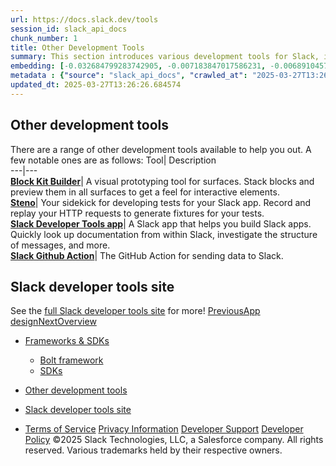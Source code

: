 ```yaml
---
url: https://docs.slack.dev/tools
session_id: slack_api_docs
chunk_number: 1
title: Other Development Tools
summary: This section introduces various development tools for Slack, including Block Kit Builder for prototyping surfaces, Steno for test development, the Slack Developer Tools app for in-Slack documentation access, and the Slack GitHub Action for data integration.
embedding: [-0.032684799283742905, -0.007183847017586231, -0.006891045719385147, -0.011507773771882057, 0.02121788263320923, -0.013543764129281044, -0.03410114347934723, -0.013959133997559547, -0.018875472247600555, -0.006342894397675991, 0.0077626402489840984, -0.026815155521035194, -0.006169256288558245, -0.008784039877355099, 0.05406610667705536, 0.05959528684616089, -0.017813216894865036, -0.0034131784923374653, -0.034509703516960144, 0.03930347412824631, 0.031050560995936394, 0.016083646565675735, 0.008600188419222832, 0.06673146784305573, -0.015130339190363884, -0.01291730534285307, -0.012018473818898201, 0.07762639969587326, -0.016533061861991882, -0.0034387134946882725, 0.023873522877693176, -0.031813208013772964, -0.005529178772121668, 0.011916333809494972, 0.03668868914246559, -0.011317112483084202, 0.025603095069527626, 0.028463013470172882, 0.022811267524957657, 0.014544736593961716, -0.036007754504680634, -0.011106022633612156, 0.002131321467459202, 0.027142003178596497, -0.04063810408115387, -0.002839492168277502, -0.021612824872136116, 0.020836560055613518, -0.034645888954401016, 0.017568079754710197, -0.05621785670518875, -0.013502908870577812, -8.145931133185513e-06, 0.0024598718155175447, -0.04464199021458626, -0.0008613807149231434, -0.03505444899201393, 0.007034041453152895, -0.006036474369466305, 0.009485401213169098, 0.03352915868163109, 0.02289297990500927, -0.018289869651198387, 0.05719840154051781, -0.021136172115802765, -0.010309331119060516, -0.013325865380465984, 0.0032735872082412243, -0.00956711359322071, 0.021394925191998482, 0.04608557000756264, 0.020618662238121033, -0.03467312827706337, 0.009165363386273384, 0.038785964250564575, -0.013107966631650925, 0.002946739085018635, 0.05166922137141228, 0.00786477979272604, -0.030369628220796585, -0.002851408440619707, 0.018984422087669373, -0.04954471066594124, -0.018793759867548943, -0.06564197689294815, -0.007680928334593773, -0.06896492838859558, -0.0161653570830822, -0.027536945417523384, 0.022007765248417854, -0.018698429688811302, -0.03540853410959244, -0.00810310710221529, 0.035463009029626846, 0.025521382689476013, 0.012093376368284225, -0.00868189986795187, 0.02612060308456421, 0.008811277337372303, 0.06792990863323212, 0.05510112643241882, -0.039412423968315125, -0.052922140806913376, -0.040093354880809784, 0.040175069123506546, -0.01837158203125, 0.06231902167201042, -0.02285212278366089, -0.000727747508790344, -0.039548609405756, -0.15982867777347565, 0.0005153814563527703, 0.009049604646861553, -0.010636178776621819, -0.014817110262811184, -0.016464969143271446, 0.009110888466238976, -0.014095320366322994, 0.004698439966887236, -0.06041240692138672, -0.0628092959523201, -0.014939677901566029, 0.011678007431328297, 0.0025603093672543764, 0.035517483949661255, -0.019229557365179062, -0.016219832003116608, -0.017227614298462868, -0.09315168112516403, 0.0020972746424376965, 0.02582099288702011, -0.009097269736230373, 0.011821002699434757, -0.029688693583011627, -0.028217878192663193, 0.00147932767868042, -0.0715797170996666, 0.0002047055895673111, -0.044424090534448624, -0.01005057618021965, 0.008212056010961533, -0.057743147015571594, 0.020428000018000603, -0.017091426998376846, -0.052159495651721954, -0.0008664876804687083, -0.01578403450548649, -0.02659725770354271, -0.057307351380586624, 0.02838130295276642, 0.005570034962147474, -0.005362350028008223, -0.03562643378973007, -0.013795710168778896, -0.0226069875061512, -0.017663411796092987, 0.042926039546728134, 0.09957969188690186, -0.00798053853213787, 0.0041162422858178616, -0.011146878823637962, 0.011678007431328297, -0.030260678380727768, 0.02072761207818985, -0.03995716944336891, -0.029988305643200874, 0.05145132541656494, -0.029443558305501938, -0.0766458585858345, -0.02298831008374691, -0.0028905621729791164, -0.03391047939658165, -0.020564187318086624, 0.028898810967803, 0.0025943561922758818, -0.005311280023306608, -0.014435786753892899, -0.025262627750635147, -0.037968844175338745, 0.005999022629112005, -0.02414589747786522, 0.01649220660328865, -0.05943186208605766, -0.04347078502178192, -0.06613224744796753, 0.003796203527599573, -0.032684799283742905, -0.015756797045469284, -0.0012810059124603868, 0.02121788263320923, -0.018834616988897324, -0.006135209463536739, 0.004500969313085079, 0.010963027365505695, 0.024649787694215775, -0.027918267995119095, 0.01168481633067131, -0.02294745482504368, 0.017908547073602676, -0.04074705019593239, 0.044369615614414215, 0.014435786753892899, 0.0271692406386137, -0.032684799283742905, 0.03148635849356651, -0.03189491853117943, -0.028163403272628784, 0.04717506468296051, -0.014599211513996124, -0.031077798455953598, 0.02356029488146305, -0.0172684695571661, -0.006339489482343197, 0.029443558305501938, -0.03622565418481827, -0.013094348832964897, -0.0018163897329941392, -0.0003653633175417781, -0.028544725850224495, 0.03712448477745056, -0.026229552924633026, 0.07310500741004944, -0.0037553475704044104, -0.003045474411919713, 0.05218673124909401, 0.07822562754154205, 0.015307381749153137, -0.046140044927597046, 0.05921396613121033, -0.0029824881348758936, 0.05578206107020378, 0.014422168023884296, -0.019597262144088745, -0.029879355803132057, 0.03785989433526993, -0.04954471066594124, 0.035708144307136536, -0.003321252530440688, 0.005413420032709837, -0.02048247493803501, 0.023778192698955536, -0.012856021523475647, 0.023968854919075966, 0.04246300458908081, 0.03189491853117943, 0.02006029710173607, 0.005008264910429716, -0.0382956936955452, 0.018739286810159683, 0.0455135852098465, 0.060140032321214676, -0.003867701394483447, 0.018671192228794098, -0.023927997797727585, 0.02735990285873413, -0.07648243755102158, -0.011439680121839046, 0.009764584712684155, 0.015225669369101524, -0.020033059641718864, -0.009635207243263721, -0.01850776933133602, -0.04578595981001854, -0.013523336499929428, -0.021122552454471588, 0.028817100450396538, 0.02774122543632984, 0.04785599559545517, -0.003503402229398489, -0.023723717778921127, 0.025371577590703964, -0.0032123031560331583, 0.03235795348882675, 0.00971691869199276, -0.0006430564098991454, -0.03973926976323128, 0.004381806124001741, -0.002041097730398178, -0.029307371005415916, -0.005161474924534559, 0.00556663004681468, -0.0015942351892590523, 0.0015584862558171153, 0.006571006961166859, -0.015457186847925186, -0.008661472238600254, 0.036961063742637634, 0.018439674749970436, -0.0005094232619740069, 0.021803485229611397, 0.008157582022249699, 0.04592214524745941, 0.01038423366844654, 0.00788520835340023, -0.019106989726424217, 0.05085210129618645, 0.05556416139006615, -0.0026607471518218517, -0.015307381749153137, -0.00032578405807726085, 0.011514582671225071, -0.007674118969589472, 0.04703887552022934, -0.007456220220774412, 0.028544725850224495, 0.03636183962225914, 0.04584043473005295, 0.008062250912189484, 0.045949384570121765, -0.0335836336016655, -0.00014820939395576715, 0.00039855879731476307, -0.030996086075901985, -0.044124480336904526, -0.026038890704512596, -0.022429944947361946, 0.025712043046951294, 0.03826845437288284, 0.03271203860640526, -0.03121398575603962, -0.01281516533344984, 0.01996496506035328, 0.008423145860433578, -0.013748044148087502, 0.0010282093426212668, -0.018357962369918823, 0.009104078635573387, 0.007231512106955051, -0.010023338720202446, -0.05627233162522316, 0.0728326290845871, -0.06068478152155876, -0.0049265529960393906, 0.036579739302396774, -0.01406808290630579, -0.030260678380727768, 0.02082294225692749, 0.03216729313135147, -0.009267503395676613, 0.0031237818766385317, -0.027182860299944878, -0.02558947540819645, -0.03322954848408699, -0.04101942479610443, 0.029661456122994423, 0.05256805568933487, -0.009172172285616398, -0.027114765718579292, -0.01397275272756815, 0.03587156906723976, -0.031050560995936394, -0.011058357544243336, -0.018480531871318817, -0.017445512115955353, -0.02663811296224594, 0.012161470018327236, -0.007687737699598074, -0.08029565960168839, -0.01532100047916174, 0.0274688508361578, -0.04545911028981209, 0.009315168485045433, 0.017132284119725227, -0.02549414522945881, 0.024745117872953415, 0.03938518464565277, -0.023791812360286713, -0.0323307141661644, -0.012161470018327236, -0.018249014392495155, 0.05510112643241882, 0.036089468747377396, 0.019025277346372604, -0.015116720460355282, -0.033311259001493454, 0.008688709698617458, 0.007667309604585171, 0.017922166734933853, 0.0019219344248995185, 0.024935780093073845, 0.03227623924612999, 0.0191478468477726, 0.014245125465095043, -0.009893961250782013, 0.022443562746047974, 0.006979566998779774, 0.006884236354380846, 0.018671192228794098, -0.04785599559545517, -0.00307100941427052, 0.025752900168299675, -0.03083266317844391, -0.001459750928916037, -0.04153693467378616, 0.014857965521514416, 0.010963027365505695, 0.03617117926478386, 0.030260678380727768, 0.06645909696817398, -0.021803485229611397, 0.021245120093226433, -0.013788900338113308, -0.0370427742600441, 0.01831710711121559, -0.0014163414016366005, -0.01147372741252184, 0.02447274513542652, -0.01799025945365429, 0.019392982125282288, -0.035898804664611816, 0.0417548343539238, -0.017036952078342438, 0.011725672520697117, -0.01918870210647583, 0.00874999351799488, -0.04554082453250885, 0.03290269896388054, 0.032194528728723526, 0.037206199020147324, 0.03995716944336891, 0.010779174976050854, -0.08203884959220886, -0.0018827806925401092, -0.0439610555768013, -0.01626068912446499, 0.05112447589635849, 0.01852138713002205, -0.033883243799209595, 0.022729555144906044, -0.042054444551467896, -0.04714782536029816, -0.014081701636314392, 0.07670032978057861, -0.01538909412920475, -0.032875463366508484, -0.025984417647123337, -0.029634220525622368, 0.02933460846543312, 0.03687934949994087, 0.020795704796910286, 0.005260210018604994, -0.0011252423282712698, -0.02245718240737915, -0.0014827323611825705, -0.03355639427900314, 0.002899073762819171, -0.043116699904203415, -0.03867701441049576, -0.0041264561004936695, 0.006104567553848028, -0.02851748839020729, -0.014340456575155258, -0.0036838494706898928, 0.02726457081735134, -0.05450190603733063, 0.004623537417501211, 0.0012631313875317574, -0.004521397408097982, 0.05093381553888321, 0.032439664006233215, 0.018643954768776894, 0.010540848597884178, -0.01526652555912733, -0.0035783047787845135, -0.006594839505851269, -0.015715941786766052, -0.014054464176297188, 0.006090948823839426, 0.014490261673927307, -0.00662548141553998, 0.009369643405079842, 0.019828779622912407, -0.0043886154890060425, -0.029988305643200874, -0.013625476509332657, -0.006022855639457703, -0.014422168023884296, -0.009560304693877697, 0.0511789508163929, -0.001370378420688212, -0.026011653244495392, 0.02169453725218773, -0.04259919002652168, 0.028435776010155678, 0.03524510934948921, 0.027822937816381454, -0.0020172649528831244, 0.009533067233860493, -0.024309320375323296, 0.010132288560271263, -0.032194528728723526, 0.004899315536022186, 0.03837740421295166, -0.01567508652806282, 0.002623295644298196, -0.02006029710173607, -0.03295717388391495, -0.022688699886202812, -0.021136172115802765, -0.0113034937530756, -0.006839975714683533, -0.050661440938711166, -0.015143957920372486, 0.06063030660152435, 0.03938518464565277, -0.003595328191295266, 0.0036225654184818268, -0.02610698528587818, -0.004521397408097982, -0.0008371224394068122, -0.021122552454471588, -0.03102332353591919, 0.01789492927491665, 0.036089468747377396, -0.027101147919893265, 0.01125582866370678, -0.030505813658237457, 0.036089468747377396, 0.0027067100163549185, -0.017568079754710197, -0.0109153613448143, 0.014926059171557426, -0.001004376681521535, -0.024173134937882423, -0.0002623721375130117, -0.01500777155160904, -0.02813616581261158, -0.04295327514410019, -0.03687934949994087, 0.002931418130174279, -0.010527229867875576, -0.03265756368637085, 0.013189679011702538, -0.02409142255783081, -0.00951944850385189, -0.011460108682513237, -0.025943560525774956, -0.016042789444327354, -0.025807375088334084, -0.0019781114533543587, 0.013863802887499332, 0.021081697195768356, 0.022634224966168404, 0.04815560579299927, -0.04012059420347214, 0.023819047957658768, 0.0007724337629042566, -0.010404661297798157, 0.004095814190804958, -0.007878398522734642, 0.02870815061032772, 0.0016793519025668502, 0.03377429395914078, -0.014517499133944511, 0.020033059641718864, 0.0011218376457691193, -0.0191478468477726, -0.00155678391456604, -0.006029665004462004, -0.008470810949802399, 0.014204270206391811, -0.025357957929372787, 0.029416320845484734, 0.0027543753385543823, 0.010404661297798157, 0.04840074107050896, 0.020809322595596313, 0.021054459735751152, -0.020741229876875877, -0.0024019924458116293, 0.020645899698138237, -0.024513600394129753, 0.0026352121494710445, 0.05510112643241882, -0.0029007759876549244, -0.012249991297721863, 0.00755155086517334, -0.027632275596261024, -0.03467312827706337, -0.040420204401016235, -0.020428000018000603, -0.029225660488009453, -0.008178009651601315, 0.023737337440252304, -0.054610855877399445, 0.01254960149526596, 0.0038166313897818327, 0.010356996208429337, -0.003520425409078598, -0.04088323935866356, 0.03064200095832348, -0.006860403344035149, 0.007463029585778713, 0.019011659547686577, 0.03851358965039253, -0.006475676316767931, 0.0036327794659882784, 0.02572566270828247, -0.007129372097551823, -0.005018478725105524, 0.046820975840091705, -0.035136159509420395, -0.013884231448173523, -0.008913417346775532, -0.01327139139175415, -0.0060092369094491005, -0.00865466333925724, -0.031813208013772964, -0.03957584500312805, 0.000194917171029374, -0.005253400653600693, 0.019678974524140358, 0.013891040347516537, -0.03780541941523552, -0.0025347743649035692, 0.03559919446706772, -0.006012641359120607, 0.038785964250564575, 0.006891045719385147, 0.008109916001558304, -0.04810113087296486, -0.013727616518735886, 0.02539881505072117, -0.010145907290279865, 0.035136159509420395, 0.014095320366322994, 0.0037859894800931215, -0.03886767476797104, -0.014394931495189667, -0.003191875061020255, 0.008647853508591652, 0.01368676032871008, 0.05251358076930046, -0.012876450084149837, -0.043116699904203415, -0.005661960691213608, 0.03707001358270645, 0.022865742444992065, 0.01607002690434456, -0.026706205680966377, 0.016968859359622, 0.01635601930320263, 0.007531122770160437, -0.021585587412118912, -0.016669249162077904, 0.011194543913006783, 0.00728598702698946, -0.0012997315498068929, 0.0063054426573216915, 0.011555438861250877, -0.013039873912930489, -0.0243365578353405, 0.035898804664611816, -0.0095739234238863, 0.030233440920710564, 7.160440145526081e-05, -0.03554471954703331, -0.007857970893383026, -0.00874999351799488, 0.02405056543648243, -0.01660115458071232, 0.03391047939658165, 0.005491727497428656, -0.018725667148828506, -0.007102135103195906, 0.006925092078745365, 0.0017687244107946754, 0.008838514797389507, 0.004252428654581308, -0.005151260644197464, -0.03159530833363533, 0.06765753775835037, 0.04502331465482712, 0.03189491853117943, 0.038159504532814026, 0.023505819961428642, 0.01837158203125, -0.06564197689294815, -0.0008094595395959914, 0.03126845881342888, -0.00971691869199276, 0.005280638113617897, -0.06161085143685341, 0.02870815061032772, 0.04703887552022934, -0.00037493891431950033, 0.05055249109864235, 0.0583968460559845, 0.018970802426338196, -0.008089488372206688, 0.012052520178258419, -0.03347468376159668, 0.038976624608039856, -0.03312059864401817, -0.006809333339333534, 0.008239293470978737, 0.012467890046536922, 0.031105035915970802, -0.03309335932135582, -0.07555636763572693, 0.008845324628055096, 0.005529178772121668, -0.026175078004598618, -0.01298539899289608, -0.02424122765660286, -0.03145911917090416, -0.010288902558386326, -0.02198052778840065, 0.025998035445809364, -0.029171185567975044, -0.01031614001840353, 3.856849070871249e-05, -0.04322564974427223, 0.01086769625544548, -0.01325096283107996, -0.014476642943918705, -0.024418270215392113, -0.013679951429367065, 0.009301549755036831, -0.019515549764037132, -0.01141925249248743, -0.03475483879446983, -0.021081697195768356, 0.017064189538359642, -0.00947178341448307, 0.013230535201728344, -0.020237339660525322, 0.04276261478662491, 0.028217878192663193, -0.003946008626371622, -0.00988034252077341, 0.03246690332889557, -0.0026760681066662073, -0.019297651946544647, -0.005563225597143173, 0.011106022633612156, -0.04439685493707657, 0.059758711606264114, -0.005086572375148535, -0.030996086075901985, 0.02198052778840065, 0.0034744625445455313, -0.008525285869836807, 0.019406599923968315, 0.03352915868163109, -0.036715924739837646, -0.01207294873893261, 0.023247065022587776, 0.012624504044651985, 0.005297661293298006, 0.04886377602815628, 0.011909523978829384, 0.0034999975468963385, -0.0018606503726914525, -0.004439685493707657, -0.007537932135164738, -0.024077802896499634, -0.009887152351439, 0.02765951305627823, 0.02610698528587818, 0.0035408535040915012, 0.04445132985711098, -0.024826830253005028, 0.01996496506035328, 0.006179470103234053, -0.0027254356537014246, -0.030941611155867577, -0.026284027844667435, -0.0053487312979996204, 0.047447435557842255, 0.010561276227235794, 0.005804956890642643, -0.012542792595922947, -0.011283066123723984, 0.03538129851222038, -0.03317507356405258, -0.05188712105154991, -0.00722470274195075, -0.008069059811532497, -0.04194549471139908, -0.005767505615949631, 0.00448394613340497, -0.014463024213910103, -0.0034557366743683815, -0.005975190084427595, 0.010145907290279865, 0.010132288560271263, -0.013829756528139114, -0.03807779401540756, 0.0007154056220315397, -0.037342384457588196, 0.0031101631466299295, -0.010969836264848709, -0.0058696456253528595, -0.0023526246659457684, -0.02405056543648243, -0.005045716185122728, -0.1011049821972847, -0.01635601930320263, -0.0008247805526480079, 0.00766050023958087, -0.0033110384829342365, 0.028245115652680397, 0.019420219585299492, 0.04878206551074982, 0.03314783424139023, -0.02477235533297062, 0.028599200770258904, -0.026365740224719048, -0.008307387121021748, 0.008831705898046494, 0.01457197405397892, 0.0030488790944218636, 0.0392489992082119, 0.026365740224719048, 0.009056413546204567, -0.0076468815095722675, 0.004235405474901199, 0.0001526780251879245, -3.2025145628722385e-05, 0.03726067394018173, -0.019597262144088745, -0.026706205680966377, 0.004705249331891537, -0.019120609387755394, 0.028789862990379333, 0.004357973579317331, 0.022402707487344742, 0.014095320366322994, -0.02583461068570614, -0.008559332229197025, -0.020550569519400597, 0.021626442670822144, 0.0014657090650871396, -0.002624998101964593, 0.03826845437288284, -0.030287915840744972, 0.014490261673927307, -0.018535006791353226, 0.027632275596261024, -0.020891034975647926, 0.020645899698138237, 0.005849217530339956, -0.004276261664927006, 0.001017995411530137, -0.010064194910228252, 0.05319451540708542, 0.024663405492901802, -0.01048637367784977, 0.018970802426338196, -0.0279455054551363, 0.04036572948098183, 0.0008843622053973377, -0.0282723531126976, -0.010329758748412132, -0.00011160923168063164, 0.021571969613432884, 0.05221397057175636, 0.004981027450412512, 0.008062250912189484, 0.002456467133015394, 0.010608941316604614, 0.012134232558310032, -0.01937936246395111, -0.0080826785415411, -0.03636183962225914, 0.010465946048498154, 0.037478573620319366, 0.03170425817370415, 0.025126440450549126, -0.00983267743140459, 0.0061488281935453415, -0.001748296432197094, 0.005501941312104464, -0.027673130854964256, 0.009321977384388447, -0.046140044927597046, 0.048591405153274536, 0.00018363921844866127, 0.011180926114320755, 0.03647078946232796, -0.005964976269751787, -0.03617117926478386, -0.012256800197064877, 0.01769064925611019, -0.0031408050563186407, -0.0021670705173164606, 0.031077798455953598, 0.0054781087674200535, -0.00047495102626271546, -0.017922166734933853, -0.03045133873820305, -0.010990263894200325, -0.02135406993329525, -0.0004817603621631861, 0.025507763028144836, -0.005852621980011463, 0.03072371333837509, 0.0201011523604393, -0.0067140026949346066, 0.024268465116620064, -0.03292993828654289, 0.04750191047787666, 0.007776258978992701, -0.04458751529455185, -0.029307371005415916, 0.008464002050459385, -0.014680922962725163, -0.006281610112637281, 0.029280133545398712, 0.04033849015831947, -0.028163403272628784, 0.00962158851325512, 0.021190645173192024, -0.01146691758185625, -0.024418270215392113, 0.007388127036392689, 0.015525280497968197, -0.000655823911074549, -0.0496264211833477, 0.017976639792323112, -0.03290269896388054, 0.019542787224054337, 0.026801537722349167, 0.01578403450548649, -0.015715941786766052, 0.008879370987415314, 0.023165352642536163, 0.04505055025219917, -0.04289880022406578, 0.015348237939178944, 0.005491727497428656, 0.020836560055613518, 0.029552508145570755, -0.012733453884720802, -0.022824885323643684, 0.026678968220949173, -0.0065403650514781475, 0.0004100495425518602, 0.027387140318751335, -0.008498048409819603, 0.025657568126916885, -0.004208168014883995, -0.019215939566493034, 0.04183654487133026, -0.011119641363620758, -0.007674118969589472, 0.04031125456094742, -0.004606514237821102, -0.010540848597884178, 0.057252876460552216, 0.005835598800331354, 0.030696475878357887, -0.026964960619807243, -0.03320230916142464, -0.020523332059383392, -0.014177032746374607, -0.03396495431661606, 0.03355639427900314, -0.005144451279193163, -0.02669258788228035, -0.002522858092561364, 0.0026964962016791105, -0.014708160422742367, 0.01250193640589714, 0.013114776462316513, 0.00232028029859066, 0.005365754943341017, 0.01563422940671444, 0.025752900168299675, 0.022879360243678093, 0.019883254542946815, 0.044178955256938934, -0.011582676321268082, -0.014776254072785378, 0.024649787694215775, 0.031377408653497696, 0.016369637101888657, -0.010132288560271263, -0.0070885163731873035, 0.0023713503032922745, 0.049027200788259506, 0.0012707918649539351, 0.018289869651198387, 0.0030182371847331524, -0.007428982760757208, 0.014408550225198269, 0.032684799283742905, 0.03189491853117943, 0.004868673626333475, -0.015402712859213352, -0.017009714618325233, -0.006475676316767931, 0.02357391268014908, -0.023982472717761993, 0.0076400721445679665, 0.016369637101888657, 0.050280120223760605, 0.026665350422263145, 0.023696480318903923, -0.017636174336075783, 0.0022726149763911963, 0.03404666855931282, -0.061338476836681366, 0.040610864758491516, 0.0012486615451052785, 0.041237324476242065, -0.010881314985454082, 0.02063228003680706, 0.004868673626333475, 0.008348243311047554, -0.029879355803132057, 0.01903889700770378, -0.011548629961907864, -0.027536945417523384, -0.02471788041293621, -0.05175093561410904, -0.027005817741155624, -0.030696475878357887, -0.00966925360262394, -0.011766528710722923, -0.017391037195920944, 0.012413415126502514, -0.025071965530514717, -0.025126440450549126, -0.002321982756257057, -0.020414382219314575, 0.000416433293139562, 0.016560299322009087, -0.009342405945062637, 0.008382289670407772, 0.016955239698290825, -0.03685211390256882, 0.033828768879175186, 0.001620621420443058, 0.0161653570830822, 0.01871204935014248, -0.00863423477858305, 0.028980523347854614, -0.004756319336593151, -0.008933845907449722, -0.01026847492903471, 0.031431883573532104, 0.0521322563290596, 0.006751454435288906, 0.0013354805996641517, -0.014381312765181065, 0.023846285417675972, 0.003928985446691513, 0.03598051890730858, 0.0009856510441750288, -0.021326832473278046, -0.01842605695128441, 0.004878887441009283, 0.011514582671225071, 0.013012636452913284, 0.0009294740157201886, 0.004763128701597452, 0.038540828973054886, -0.02952527068555355, -0.0018368177115917206, -0.020523332059383392, 0.032249003648757935, -0.0007043404621072114, 0.005501941312104464, 0.02635212056338787, 0.03707001358270645, -0.02635212056338787, 0.03813226893544197, -0.01147372741252184, 0.04483265057206154, -0.003946008626371622, 0.0013908063992857933, 0.003918771632015705, -0.001967897405847907, -0.00467801233753562, -0.016042789444327354, -0.016233451664447784, -0.03154083341360092, 0.0004087728157173842, 0.011330731213092804, 0.004184335470199585, -0.03295717388391495, 0.020700374618172646, -0.015715941786766052, 0.01880737952888012, -0.0009567113593220711, 0.01692800410091877, 0.04987156018614769, -0.02159920521080494, 0.011071976274251938, -0.0032735872082412243, -0.002589249052107334, -0.020509712398052216, 0.01971982978284359, 0.006067116279155016, 0.00781711470335722, -0.000916706514544785, 0.01578403450548649, -0.0025075371377170086, 0.004827817436307669, 0.0013933598529547453, -0.0364435538649559, 0.014980534091591835, -0.030478576198220253, 0.015062245540320873, 0.021953292191028595, -0.028544725850224495, -0.006863808259367943, 0.0021466424223035574, 0.046058330684900284, -0.0007073195301927626, -0.0021040840074419975, -0.0208774171769619, 0.00415028864517808, -0.003561281366273761, 0.037587519735097885, 0.001857245690189302, -0.0068297614343464375, 0.03053305111825466, 0.03529958426952362, -0.013925086706876755, 0.004071981646120548, -0.016410494223237038, 0.028354065492749214, 7.330672815442085e-05, -0.013182870112359524, -0.029034998267889023, -0.0012605778174474835, -0.006502913311123848, 0.0037485382054001093, -0.045077789574861526, -0.015593374148011208, -0.04434238001704216, -0.023029165342450142, 0.010826840065419674, -0.00084478291682899, 0.013182870112359524, 0.008974701166152954, -0.014680922962725163, 1.2621206224139314e-05, 0.03886767476797104, -0.010295712389051914, 0.011582676321268082, 0.02770036831498146, 0.0005277233431115746, 0.00337913166731596, 0.09592989087104797, -0.013761662878096104, 0.014871584251523018, 0.00026109538157470524, 0.010745128616690636, 0.011174116283655167, 0.02640659548342228, 0.02832682803273201, -0.015593374148011208, -0.010145907290279865, -0.042544715106487274, 0.017186757177114487, 0.011514582671225071, -0.013080730102956295, 0.0026505331043154, -0.022579750046133995, -0.008566142059862614, 0.015538899227976799, 0.022429944947361946, 0.010479564778506756, 0.021081697195768356, 0.04654860496520996, 0.011705243960022926, 0.02390076033771038, 0.0027084124740213156, -0.003949413541704416, 0.03641631454229355, -0.0071157533675432205, 0.0320311039686203, -0.011242209933698177, -0.011562248691916466, -0.016328781843185425, 0.019352126866579056, 0.023219827562570572, -0.01749998703598976, -0.012495127506554127, 0.01812644675374031, -0.010711081326007843, 0.015933839604258537, -0.013278200291097164, -0.015225669369101524, -0.018984422087669373, 0.02245718240737915, -0.010431898757815361, -0.005464490037411451, -0.014245125465095043, 0.0031288887839764357, -0.03154083341360092, -0.006666337605565786, -0.010322949849069118, -0.0254396703094244, 0.04540463536977768, 0.010445517487823963, -0.014217888005077839, 0.010901742614805698, -0.030369628220796585, 0.014994152821600437, 0.03491826355457306, -0.022348232567310333, 0.013543764129281044, -0.058069996535778046, -0.003174851881340146, -0.018589479848742485, 0.030859898775815964, -0.01688714697957039, -0.014381312765181065, -0.008763612248003483, -0.007510695140808821, -0.007129372097551823, 0.006874022074043751, 0.010935789905488491, 0.01397275272756815, 0.025861848145723343, 0.010105051100254059, -0.0020972746424376965, 0.003850678214803338, 0.0006579518667422235, -0.022157572209835052, -0.009110888466238976, 0.004133265465497971, 0.009750965982675552, -0.0031356981489807367, 0.009764584712684155, 0.017758741974830627, -0.032058343291282654, -0.00815077219158411, 0.006022855639457703, -0.012924115173518658, 0.010254856199026108, -0.008395908400416374, -0.012726644054055214, -0.008947464637458324, 0.021898817270994186, 0.007973729632794857, 0.003149316878989339, -0.0009439438581466675, -0.014694541692733765, 0.008600188419222832, -0.0072042751125991344, 0.0018929947400465608, 0.024227607995271683, 0.02394161745905876, 0.006652718875557184, -0.002383266808465123, -0.027727605774998665, -0.005883264355361462, -0.03745133429765701, -0.017322944477200508, -0.008668282069265842, 0.008838514797389507, -0.004146884195506573, -0.01139882393181324, 0.023723717778921127, 0.013441624119877815, 0.027496088296175003, 0.011746100150048733, -0.008688709698617458, 0.03478207439184189, -0.019297651946544647, -0.027278190478682518, 0.035081688314676285, -0.0028667293954640627, -0.015375475399196148, -0.01649220660328865, -0.021231502294540405, 0.00739493640139699, -0.0032991222105920315, -0.015661466866731644, 0.014871584251523018, 0.02332877740263939, 0.0034812716767191887, 0.013931896537542343, 0.02409142255783081, -0.015280144289135933, -0.04401553049683571, -0.02673344314098358, 0.023533057421445847, -0.029171185567975044, 0.022184807807207108, 0.0022402708418667316, -0.023832667618989944, 0.027727605774998665, 0.014612830244004726, 0.01406808290630579, 0.035844333469867706, 0.013216916471719742, -4.404787614475936e-05, -0.005369159393012524, -0.0017372312722727656, -0.003125484101474285, -0.02524900808930397, 0.019597262144088745, 0.015429949387907982, -0.002813957165926695, 0.01774512231349945, -0.04110113903880119, -0.007122562732547522, -0.034700363874435425, 0.01649220660328865, -0.004463518038392067, 0.00995524600148201, -0.012787928804755211, -0.013148822821676731, -0.03290269896388054, 0.02952527068555355, -0.00901555735617876, 0.0069591389037668705, -0.004613323602825403, -0.00229644775390625, 0.01592022180557251, -0.03505444899201393, 0.0027492684312164783, -0.03102332353591919, 0.029062235727906227, 0.025752900168299675, -0.0040038879960775375, -0.01526652555912733, 0.03559919446706772, -0.049844320863485336, -0.006233945023268461, -0.045077789574861526, -0.005185307469218969, 0.011106022633612156, -0.009144934825599194, 0.028245115652680397, 0.015552517957985401, -0.011841431260108948, -0.01635601930320263, -0.021776249632239342, 0.029416320845484734, -0.010568086057901382, 0.019733449444174767, 0.0021960099693387747, -0.0003408922639209777, 0.02106807753443718, 0.015361856669187546, 0.025929942727088928, -0.0050763580948114395, 0.019202319905161858, 0.0189980398863554, 0.014408550225198269, -0.015906604006886482, -0.007013613358139992, 0.027305427938699722, -0.004885696806013584, 0.01985601708292961, -0.021463019773364067, 0.011800575070083141, -0.0019389577209949493, 0.03976650908589363, -0.02591632306575775, 0.014762635342776775, 0.009859914891421795, 0.02534434013068676, 0.03785989433526993, 0.015280144289135933, -0.015538899227976799, 0.017227614298462868, -0.0018197944154962897, -0.03848635405302048, -0.03491826355457306, -0.013768472708761692, 0.014476642943918705, -0.011439680121839046, 0.01736379973590374, 0.020359907299280167, 0.03736962378025055, -0.005307875573635101, -0.011691626161336899, 0.013788900338113308, 0.03184044361114502, -0.0226069875061512, -0.017472749575972557, 0.03279374912381172, 0.013788900338113308, -0.005801551975309849, -0.03728790953755379, -0.026392977684736252, -0.007905635982751846, -0.007408555131405592, 0.02505834773182869, 0.01875290460884571, -0.026379358023405075, 0.012059330008924007, 0.0006064562476240098, 0.018412437289953232, 0.03303888812661171, 0.03557195886969566, -0.024826830253005028, 0.005954761989414692, -0.015116720460355282, 0.011671197600662708, 0.030560288578271866, 0.007592407055199146, -0.01086769625544548, 0.009131316095590591, 0.020509712398052216, -0.020700374618172646, 0.013128395192325115, -0.0017210590885952115, -0.02279764786362648, -0.010792793706059456, 0.021585587412118912, -0.010111859999597073, -0.0036327794659882784, 0.01852138713002205, 0.024132277816534042, -0.018167302012443542, -0.016464969143271446, 0.030287915840744972, 0.011984427459537983, 0.0061658513732254505, 0.0342373289167881, 0.0061386143788695335, 0.008532094769179821, -0.005178498104214668, -0.02159920521080494, -0.01337353140115738, 0.004892506171017885, -0.023219827562570572, -0.010261666029691696, 0.004889101721346378, -0.022634224966168404, -0.023968854919075966, -0.016846291720867157, 0.01243384275585413, -0.03102332353591919, -0.001981516135856509, 0.0035442581865936518, 0.009791821241378784, 0.007953302003443241, 0.005440657492727041, -0.01620621420443058, -0.0007456220337189734, 0.010356996208429337, 0.015579755418002605, 0.014857965521514416, -0.010935789905488491, -0.012181897647678852, 0.0016793519025668502, 0.021326832473278046, -0.02226652018725872, 0.023070022463798523, 0.007708165794610977, 0.018412437289953232, 0.044505804777145386, 0.02448636293411255, 0.006199898198246956, -0.048645880073308945, -0.01578403450548649, 0.022375470027327538, 0.0015695514157414436, -0.0003557876916602254, 0.0072042751125991344, -0.016900766640901566, -0.02015562728047371, 0.013414386659860611, -0.003174851881340146, -0.014531117863953114, 0.0006315656937658787, 0.010241237469017506, -0.0035919235087931156, 0.02095912955701351, 0.012958161532878876, 0.028599200770258904, 0.003915366716682911, -0.04216339439153671, -0.021040840074419975, 0.030070016160607338, 0.013107966631650925, 0.00013554829638451338, 0.01749998703598976, 0.04140074923634529, -0.024881305173039436, 0.009703299961984158, -0.001242703408934176, 0.030505813658237457, 0.019883254542946815, 0.02082294225692749, -0.025929942727088928, 0.008205247111618519, -0.004572467412799597, 0.02471788041293621, 0.002645426196977496, 0.009410498663783073, 0.02264784276485443, -0.02534434013068676, -0.012794737704098225, 0.040229544043540955, -0.006302038207650185, -0.0054610855877399445, 0.0025143465027213097, 0.006387155037373304, 0.016696486622095108, -0.031050560995936394, 0.03554471954703331, -0.00478696171194315, -0.03687934949994087, -0.007898827083408833, 0.0003096118743997067, -0.00538618303835392, -0.013107966631650925, -0.008770422078669071, 7.937129703350365e-05, -0.0014810300199314952, 0.0106021324172616, -0.01026847492903471, 0.0008971297065727413, 0.0054849181324243546, -0.0031714471988379955, -0.011698435060679913, -0.011201353743672371, 0.028354065492749214, -0.03529958426952362, 0.010813221335411072, -0.044941600412130356, -0.016846291720867157, 0.010758747346699238, -0.02443188801407814, -0.02211671508848667, 0.030696475878357887, -0.0014052762417122722, 0.036961063742637634, 0.02072761207818985, 0.006588030140846968, -0.016819054260849953, 0.004899315536022186, -0.01139882393181324, -0.007401745766401291]
metadata : {"source": "slack_api_docs", "crawled_at": "2025-03-27T13:26:25.029917", "url_path": "/tools", "chunk_size": 1960}
updated_dt: 2025-03-27T13:26:26.684574
---
```

## Other development tools[​](https://docs.slack.dev/tools#tools "Direct link to Other development tools")
There are a range of other development tools available to help you out. A few notable ones are as follows:
Tool| Description  
---|---  
[**Block Kit Builder**](https://api.slack.com/tools/block-kit-builder)|  A visual prototyping tool for surfaces. Stack blocks and preview them in all surfaces to get a feel for interactive elements.  
[**Steno**](https://tools.slack.dev/steno/)|  Your sidekick for developing tests for your Slack app. Record and replay your HTTP requests to generate fixtures for your tests.  
[**Slack Developer Tools app**](https://sdt.builtbyslack.com/)|  A Slack app that helps you build Slack apps. Quickly look up documentation from within Slack, investigate the structure of messages, and more.  
[**Slack Github Action**](https://github.com/slackapi/slack-github-action)|  The GitHub Action for sending data to Slack.  
## Slack developer tools site[​](https://docs.slack.dev/tools#tools-site "Direct link to Slack developer tools site")
See the [full Slack developer tools site](https://tools.slack.dev) for more!
[PreviousApp design](https://docs.slack.dev/surfaces/app-design)[NextOverview](https://docs.slack.dev/tools/)
  * [Frameworks & SDKs](https://docs.slack.dev/tools#frameworks-sdks)
    * [Bolt framework](https://docs.slack.dev/tools#bolt)
    * [SDKs](https://docs.slack.dev/tools#sdks)
  * [Other development tools](https://docs.slack.dev/tools#tools)
  * [Slack developer tools site](https://docs.slack.dev/tools#tools-site)


  * [Terms of Service](https://slack.com/terms-of-service/user) [Privacy Information](https://slack.com/trust/privacy/privacy-policy) [Developer Support](https://docs.slack.dev/developer-support) [Developer Policy](https://docs.slack.dev/developer-policy)
©2025 Slack Technologies, LLC, a Salesforce company. All rights reserved. Various trademarks held by their respective owners.